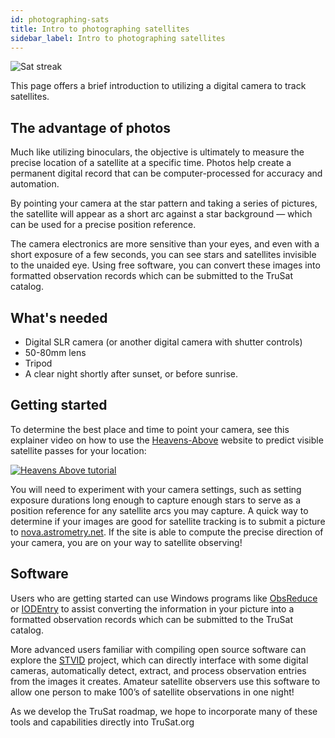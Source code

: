 ```yaml
---
id: photographing-sats
title: Intro to photographing satellites
sidebar_label: Intro to photographing satellites
---
```


<div class="header--tutorial" style="background-image: url('/img/learning_hub-illustrations-covers-200415-1434-06.jpg');"></div>

![Sat streak](https://trusat-assets.s3.amazonaws.com/dslr-photo.jpg)

This page offers a brief introduction to utilizing a digital camera to track satellites.

## The advantage of photos

Much like utilizing binoculars, the objective is ultimately to measure the precise location of a satellite at a specific time. Photos help create a permanent digital record that can be computer-processed for accuracy and automation.

By pointing your camera at the star pattern and taking a series of pictures, the satellite will appear as a short arc against a star background — which can be used for a precise position reference.

The camera electronics are more sensitive than your eyes, and even with a short exposure of a few seconds, you can see stars and satellites invisible to the unaided eye. Using free software, you can convert these images into formatted observation records which can be submitted to the TruSat catalog.

## What's needed

- Digital SLR camera (or another digital camera with shutter controls)
- 50-80mm lens
- Tripod
- A clear night shortly after sunset, or before sunrise.

## Getting started

To determine the best place and time to point your camera, see this explainer video on how to use the [Heavens-Above](https://www.heavens-above.com/) website to predict visible satellite passes for your location:

[![Heavens Above tutorial](http://img.youtube.com/vi/DmSL1MweU7M/0.jpg)](http://www.youtube.com/watch?v=DmSL1MweU7M)

<!-- [![Heavens Above tutorial screenshot](https://trusat-learn-assets.s3.amazonaws.com/heavens-above-tutorial-screenshot.jpg)](https://www.youtube.com/watch?v=DmSL1MweU7M&feature=emb_title) -->

You will need to experiment with your camera settings, such as setting exposure durations long enough to capture enough stars to serve as a position reference for any satellite arcs you may capture. A quick way to determine if your images are good for satellite tracking is to submit a picture to [nova.astrometry.net](http://nova.astrometry.net/). If the site is able to compute the precise direction of your camera, you are on your way to satellite observing!

## Software

Users who are getting started can use Windows programs like [ObsReduce](http://www.satobs.org/orbsoft.html) or [IODEntry](https://langbrom.home.xs4all.nl/software.html) to assist converting the information in your picture into a formatted observation records which can be submitted to the TruSat catalog.

More advanced users familiar with compiling open source software can explore the [STVID](https://github.com/cbassa/stvid) project, which can directly interface with some digital cameras, automatically detect, extract, and process observation entries from the images it creates. Amateur satellite observers use this software to allow one person to make 100’s of satellite observations in one night!

As we develop the TruSat roadmap, we hope to incorporate many of these tools and capabilities directly into TruSat.org

<!-- ## Seeking test pilots

At this time, translating basic observation data (time and location) into a format readable by version 0.1 of the TruSat Prototype requires a relatively advanced workflow, including use of free third-party software, and is not recommended for all but the most committed.

If you are that person and want to become a TruSat Alpha Test Pilot, please sign up [here](https://www.trusat.org/join):

We’ll help walk you through the process and get you set up with the necessary software tools. -->
